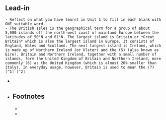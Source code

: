 ## Lead-in
	- Reflect on what you have learnt in Unit 1 to fill in each blank with ONE suitable word.
	- The British Isles is the geographical term for a group of about 5,000 islands off the north-west coast of mainland Europe between the latitudes of 50°N and 61°N. The largest island is Britain or *Great Britain* which is also the largest island in Europe. It consists of England, Wales and Scotland. The next largest island is Ireland, which is made up of Northern Ireland (or Ulster) and the (5) (also known as Eire). Britain and Northern Ireland, together with a small number of islands, form the United Kingdom of Britain and Northern Ireland, more commonly (6) as the United Kingdom (which is almost 20% smaller than Italy). In everyday usage, however, Britain is used to mean the (7)[^1] [^2]
-
- ## Footnotes
	- [^1]: {{renderer archive https://studfile.net/preview/5663494/page:32/}}
	-